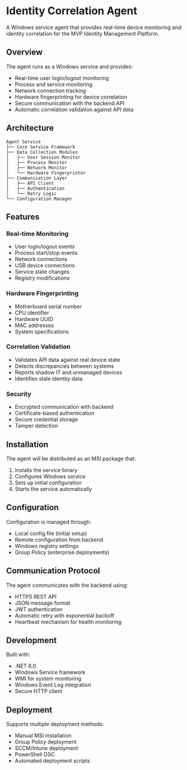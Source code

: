 # Identity Correlation Agent

A Windows service agent that provides real-time device monitoring and identity correlation for the MVP Identity Management Platform.

## Overview

The agent runs as a Windows service and provides:
- Real-time user login/logout monitoring
- Process and service monitoring
- Network connection tracking
- Hardware fingerprinting for device correlation
- Secure communication with the backend API
- Automatic correlation validation against API data

## Architecture

```
Agent Service
├── Core Service Framework
├── Data Collection Modules
│   ├── User Session Monitor
│   ├── Process Monitor
│   ├── Network Monitor
│   └── Hardware Fingerprinter
├── Communication Layer
│   ├── API Client
│   ├── Authentication
│   └── Retry Logic
└── Configuration Manager
```

## Features

### Real-time Monitoring
- User login/logout events
- Process start/stop events
- Network connections
- USB device connections
- Service state changes
- Registry modifications

### Hardware Fingerprinting
- Motherboard serial number
- CPU identifier
- Hardware UUID
- MAC addresses
- System specifications

### Correlation Validation
- Validates API data against real device state
- Detects discrepancies between systems
- Reports shadow IT and unmanaged devices
- Identifies stale identity data

### Security
- Encrypted communication with backend
- Certificate-based authentication
- Secure credential storage
- Tamper detection

## Installation

The agent will be distributed as an MSI package that:
1. Installs the service binary
2. Configures Windows service
3. Sets up initial configuration
4. Starts the service automatically

## Configuration

Configuration is managed through:
- Local config file (initial setup)
- Remote configuration from backend
- Windows registry settings
- Group Policy (enterprise deployments)

## Communication Protocol

The agent communicates with the backend using:
- HTTPS REST API
- JSON message format
- JWT authentication
- Automatic retry with exponential backoff
- Heartbeat mechanism for health monitoring

## Development

Built with:
- .NET 6.0
- Windows Service framework
- WMI for system monitoring
- Windows Event Log integration
- Secure HTTP client

## Deployment

Supports multiple deployment methods:
- Manual MSI installation
- Group Policy deployment
- SCCM/Intune deployment
- PowerShell DSC
- Automated deployment scripts
